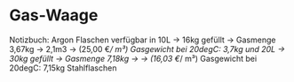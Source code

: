 # Gas-Waage

Notizbuch:
Argon Flaschen verfügbar in 
10L -> 16kg gefüllt -> Gasmenge 3,67kg -> 2,1m3 -> (25,00 €*/ m³) Gasgewicht bei 20degC: 3,7kg
und 
20L -> 30kg gefüllt -> Gasmenge 7,18kg ->   -> (16,03 €*/ m³) Gasgewicht bei 20degC: 7,15kg
Stahlflaschen
